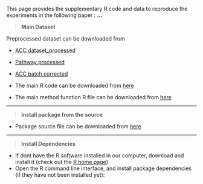 This page provides the supplementary R code and data to reproduce the experiments in the following paper : **...** 
  
  > **Main Dataset**
  
  Preprocessed dataset can be downloaded from

* [ACC dataset_processed](https://konkukackr-my.sharepoint.com/:u:/g/personal/palelamp_kku_ac_kr/EfFPEElurM5Ptr38fKMBZ4cB2efBy5Zs4z0pgFlew3fDdQ?e=AXBe72)
* [Pathway processed](https://konkukackr-my.sharepoint.com/:u:/g/personal/palelamp_kku_ac_kr/EQht_pXT7rhOnyjt4_8OXTEB_dFGAWyeynzr3MoZNxccGQ?e=b7Qh83)
* [ACC batch corrected](https://konkukackr-my.sharepoint.com/:u:/g/personal/palelamp_kku_ac_kr/EfFPEElurM5Ptr38fKMBZ4cB2efBy5Zs4z0pgFlew3fDdQ?e=r1PSx0)


* The main R code can be downloaded from [here](https://github.com/malcogene/OIS_meta/blob/main/R/main_R_code.R)
* The main method function R file can be downloaded from [here](https://github.com/malcogene/OIS_meta/blob/main/R/main_Function.R)

----
  
  > **Install package from the source**
  
  * Package source file can be downloaded from [here](https://github.com/malcogene/OIS_meta/blob/main/R/main_Function.R)


----
  
  > **Install Dependencies**
  
  * If dont have the R software installed in our computer, download and install it (check out the [R home page](http://www.r-project.org/))
* Open the R command line interface, and install package dependencies (if they have not been installed yet):
